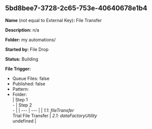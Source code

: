 ## 5bd8bee7-3728-2c65-753e-40640678e1b4

**Name** (not equal to External Key)**:** File Transfer

**Description:** n/a

**Folder:** my automations/

**Started by:** File Drop

**Status:** Building

**File Trigger:**

* Queue Files: false
* Published: false
* Pattern: 
* Folder:  
| Step 1<br>_-_ | Step 2<br>_-_ |
| --- | --- |
| _1.1: fileTransfer_<br>Trial File Transfer | _2.1: dataFactoryUtility_<br>undefined |
